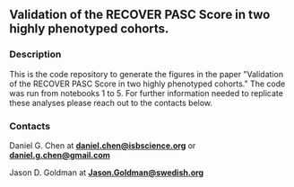 ## Validation of the RECOVER PASC Score in two highly phenotyped cohorts.
### Description
This is the code repository to generate the figures in the paper "Validation of the RECOVER PASC Score in two highly phenotyped cohorts." The code was run from notebooks 1 to 5. For further information needed to replicate these analyses please reach out to the contacts below.

### Contacts
Daniel G. Chen at <b>daniel.chen@isbscience.org</b> or <b>daniel.g.chen@gmail.com</b>

Jason D. Goldman at <b>Jason.Goldman@swedish.org</b>
